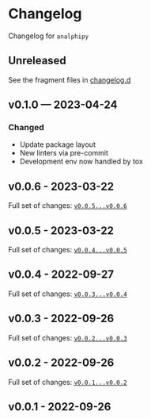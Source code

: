 # Changelog

Changelog for `analphipy`

## Unreleased

See the fragment files in [changelog.d](https://github.com/usnistgov/analphipy)

<!-- scriv-insert-here -->

## v0.1.0 — 2023-04-24

### Changed

- Update package layout
- New linters via pre-commit
- Development env now handled by tox

## v0.0.6 - 2023-03-22

Full set of changes:
[`v0.0.5...v0.0.6`](https://github.com/usnistgov/analphipy/compare/v0.0.5...v0.0.6)

## v0.0.5 - 2023-03-22

Full set of changes:
[`v0.0.4...v0.0.5`](https://github.com/usnistgov/analphipy/compare/v0.0.4...v0.0.5)

## v0.0.4 - 2022-09-27

Full set of changes:
[`v0.0.3...v0.0.4`](https://github.com/usnistgov/analphipy/compare/v0.0.3...v0.0.4)

## v0.0.3 - 2022-09-26

Full set of changes:
[`v0.0.2...v0.0.3`](https://github.com/usnistgov/analphipy/compare/v0.0.2...v0.0.3)

## v0.0.2 - 2022-09-26

Full set of changes:
[`v0.0.1...v0.0.2`](https://github.com/usnistgov/analphipy/compare/v0.0.1...v0.0.2)

## v0.0.1 - 2022-09-26
